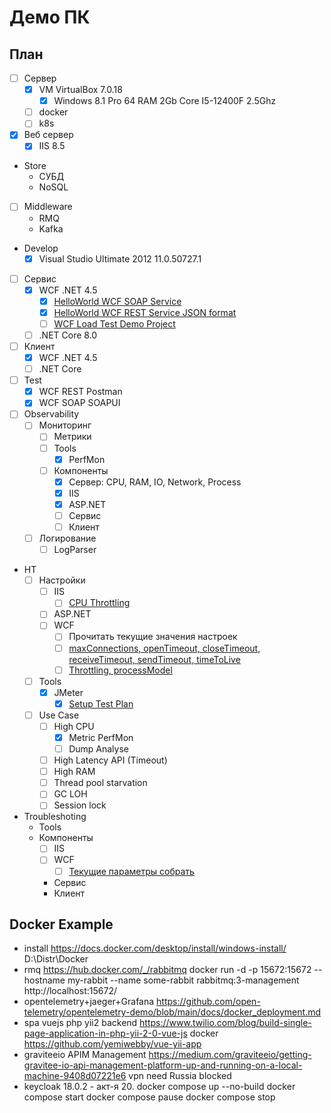 # Демо ПК

## План

- [ ] Сервер
  - [x] VM VirtualBox 7.0.18
    - [x] Windows 8.1 Pro 64 RAM 2Gb Core I5-12400F 2.5Ghz
  - [ ] docker
  - [ ] k8s
- [x] Веб сервер
  - [x] IIS 8.5
- Store
  - СУБД
  - NoSQL
- [ ] Middleware
  - RMQ
  - Kafka
- Develop
  - [x] Visual Studio Ultimate 2012 11.0.50727.1
- [ ] Сервис  
  - [x] WCF .NET 4.5
    - [x] [HelloWorld WCF SOAP Service](https://www.codeproject.com/Articles/531332/Implementing-a-Basic-Hello-World-WCF-Service-v)
    - [x] [HelloWorld WCF REST Service JSON format](https://www.c-sharpcorner.com/article/wcf-restful-service/)
    - [ ] [WCF Load Test Demo Project](https://github.com/pflb/wcfLoadTest/blob/master/docs/description.md)
  - [ ] .NET Core 8.0
- [ ] Клиент
  - [x] WCF .NET 4.5
  - [ ] .NET Core
- [ ] Test
  - [x] WCF REST Postman
  - [x] WCF SOAP SOAPUI
- [ ] Observability
  - [ ] Мониторинг
    - [ ] Метрики
    - [ ] Tools
      - [x] PerfMon
    - [ ] Компоненты
      - [x] Сервер: CPU, RAM, IO, Network, Process
      - [x] IIS
      - [x] ASP.NET
      - [ ] Сервис
      - [ ] Клиент
  - [ ] Логирование
    - [ ] LogParser
- НТ
  - [ ] Настройки
    - [ ] IIS
      - [ ] [CPU Throttling](https://learn.microsoft.com/en-us/iis/get-started/whats-new-in-iis-8/iis-80-cpu-throttling-sand-boxing-sites-and-applications?source=recommendations)
    - [ ] ASP.NET
    - [ ] WCF
      - [ ] Прочитать текущие значения настроек
      - [ ] [maxConnections, openTimeout, closeTimeout, receiveTimeout, sendTimeout, timeToLive](https://weblogs.asp.net/paolopia/wcf-configuration-default-limits-concurrency-and-scalability)
      - [ ] [Throttling, processModel](https://www.codeproject.com/Articles/133738/Quick-Ways-to-Boost-Performance-and-Scalability-of)
  - [ ] Tools
    - [x] JMeter
      - [x] [Setup Test Plan](https://www.red-gate.com/simple-talk/devops/testing/load-stress-testing-net-apps-with-apache-jmeter/)
  - [ ] Use Case
    - [ ] High CPU
      - [x] Metric PerfMon
      - [ ] Dump Analyse
    - [ ] High Latency API (Timeout)
    - [ ] High RAM
    - [ ] Thread pool starvation
    - [ ] GC LOH
    - [ ] Session lock
- Troubleshoting
  - Tools
  - Компоненты
    - [ ] IIS
    - [ ] WCF
      - [ ] [Текущие параметры собрать](https://www.dotnetfunda.com/articles/show/3485/11-tips-to-improve-wcf-restful-services-performance)
    - Сервис
    - Клиент

## Docker Example

- install
	https://docs.docker.com/desktop/install/windows-install/
	D:\Distr\Docker
- rmq
	https://hub.docker.com/_/rabbitmq
	docker run -d -p 15672:15672 --hostname my-rabbit --name some-rabbit rabbitmq:3-management
	http://localhost:15672/
- opentelemetry+jaeger+Grafana
	https://github.com/open-telemetry/opentelemetry-demo/blob/main/docs/docker_deployment.md
- spa vuejs
	php yii2 backend
		https://www.twilio.com/blog/build-single-page-application-in-php-yii-2-0-vue-js
		docker https://github.com/yemiwebby/vue-yii-app
- graviteeio APIM Management
	https://medium.com/graviteeio/getting-gravitee-io-api-management-platform-up-and-running-on-a-local-machine-9408d07221e6
	vpn need Russia blocked
- keycloak 18.0.2 - акт-я 20.
	docker compose up --no-build
	docker compose start
	docker compose pause
	docker compose stop

